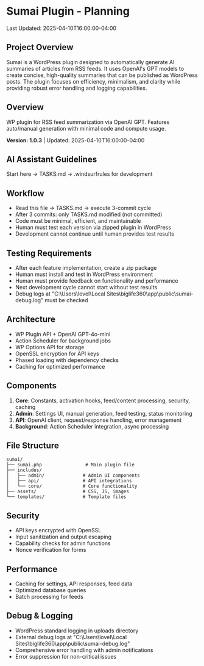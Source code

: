 # Sumai Plugin - Planning

Last Updated: 2025-04-10T16:00:00-04:00

## Project Overview
Sumai is a WordPress plugin designed to automatically generate AI summaries of articles from RSS feeds. It uses OpenAI's GPT models to create concise, high-quality summaries that can be published as WordPress posts. The plugin focuses on efficiency, minimalism, and clarity while providing robust error handling and logging capabilities.

## Overview
WP plugin for RSS feed summarization via OpenAI GPT. Features auto/manual generation with minimal code and compute usage.

**Version: 1.0.3** | Updated: 2025-04-10T16:00:00-04:00

## AI Assistant Guidelines
Start here → TASKS.md → .windsurfrules for development

## Workflow
- Read this file → TASKS.md → execute 3-commit cycle
- After 3 commits: only TASKS.md modified (not committed)
- Code must be minimal, efficient, and maintainable
- Human must test each version via zipped plugin in WordPress
- Development cannot continue until human provides test results

## Testing Requirements
- After each feature implementation, create a zip package
- Human must install and test in WordPress environment
- Human must provide feedback on functionality and performance
- Next development cycle cannot start without test results
- Debug logs at "C:\Users\lovel\Local Sites\biglife360\app\public\sumai-debug.log" must be checked

## Architecture
- WP Plugin API + OpenAI GPT-4o-mini
- Action Scheduler for background jobs
- WP Options API for storage
- OpenSSL encryption for API keys
- Phased loading with dependency checks
- Caching for optimized performance

## Components
1. **Core**: Constants, activation hooks, feed/content processing, security, caching
2. **Admin**: Settings UI, manual generation, feed testing, status monitoring
3. **API**: OpenAI client, request/response handling, error management
4. **Background**: Action Scheduler integration, async processing

## File Structure
```
sumai/
├── sumai.php                # Main plugin file
├── includes/               
│   ├── admin/              # Admin UI components
│   ├── api/                # API integrations
│   └── core/               # Core functionality
├── assets/                 # CSS, JS, images
└── templates/              # Template files
```

## Security
- API keys encrypted with OpenSSL
- Input sanitization and output escaping
- Capability checks for admin functions
- Nonce verification for forms

## Performance
- Caching for settings, API responses, feed data
- Optimized database queries
- Batch processing for feeds

## Debug & Logging
- WordPress standard logging in uploads directory
- External debug logs at "C:\Users\lovel\Local Sites\biglife360\app\public\sumai-debug.log"
- Comprehensive error handling with admin notifications
- Error suppression for non-critical issues